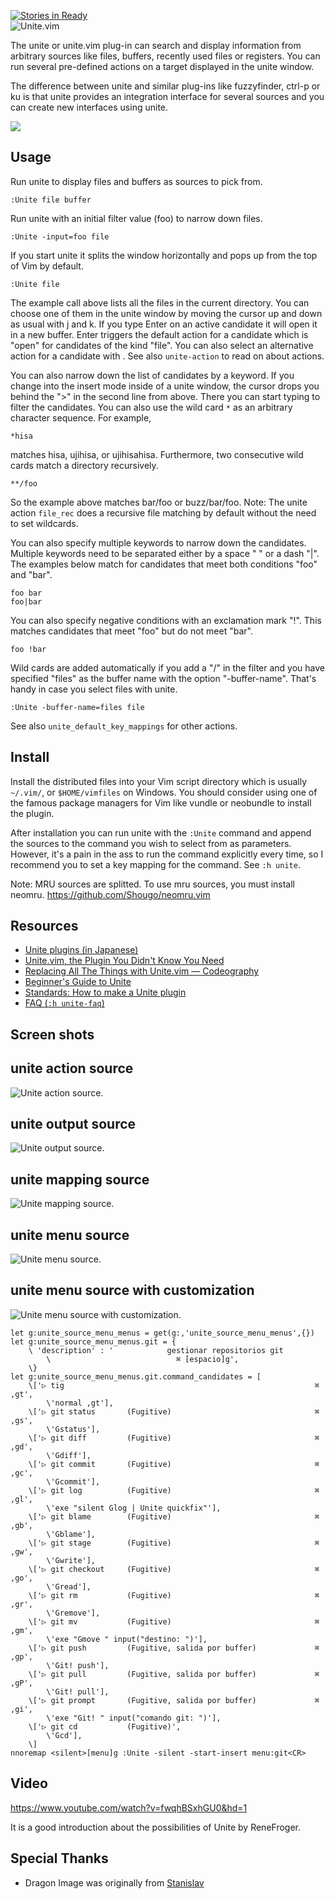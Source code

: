 [![Stories in Ready](https://badge.waffle.io/Shougo/unite.vim.png)](https://waffle.io/Shougo/unite.vim)  
![Unite.vim](https://s3.amazonaws.com/github-csexton/unite-brand.png)

The unite or unite.vim plug-in can search and display information from
arbitrary sources like files, buffers, recently used files or registers.  You
can run several pre-defined actions on a target displayed in the unite window.

The difference between unite and similar plug-ins like fuzzyfinder,
ctrl-p or ku is that unite provides an integration interface for several
sources and you can create new interfaces using unite.

![](https://s3.amazonaws.com/github-csexton/unite-01.gif)

## Usage

Run unite to display files and buffers as sources to pick from.

	:Unite file buffer


Run unite with an initial filter value (foo) to narrow down files.

	:Unite -input=foo file


If you start unite it splits the window horizontally and pops up
from the top of Vim by default.

	:Unite file

The example call above lists all the files in the current directory. You can
choose one of them in the unite window by moving the cursor up and down
as usual with j and k. If you type Enter on an active candidate it will open
it in a new buffer. Enter triggers the default action for a candidate which is
"open" for candidates of the kind "file". You can also select an alternative
action for a candidate with <Tab>. See also `unite-action` to read on about
actions.

You can also narrow down the list of candidates by a keyword. If you change
into the insert mode inside of a unite window, the cursor drops you behind the
">" in the second line from above. There you can start typing to filter the
candidates.  You can also use the wild card `*` as an arbitrary character
sequence. For example,

	*hisa

matches hisa, ujihisa, or ujihisahisa. Furthermore, two consecutive wild cards
match a directory recursively.

	**/foo

So the example above matches bar/foo or buzz/bar/foo.
Note: The unite action `file_rec` does a recursive file matching by default
without the need to set wildcards.

You can also specify multiple keywords to narrow down the candidates. Multiple
keywords need to be separated either by a space " " or a dash "|". The
examples below match for candidates that meet both conditions "foo" and "bar".

	foo bar
	foo|bar

You can also specify negative conditions with an exclamation mark "!".  This
matches candidates that meet "foo" but do not meet "bar".

	foo !bar

Wild cards are added automatically if you add a "/" in the filter and you have
specified "files" as the buffer name with the option "-buffer-name". That's
handy in case you select files with unite.

	:Unite -buffer-name=files file

See also `unite_default_key_mappings` for other actions.

## Install

Install the distributed files into your Vim script directory which is usually
`~/.vim/`, or `$HOME/vimfiles` on Windows. You should consider using one of the
famous package managers for Vim like vundle or neobundle to install the
plugin.

After installation you can run unite with the `:Unite` command and append the
sources to the command you wish to select from as parameters. However, it's a
pain in the ass to run the command explicitly every time, so I recommend you
to set a key mapping for the command. See `:h unite`.

Note: MRU sources are splitted.  To use mru sources, you must install neomru.
https://github.com/Shougo/neomru.vim

## Resources

* [Unite plugins (in Japanese)](https://github.com/Shougo/unite.vim/wiki/unite-plugins)
* [Unite.vim, the Plugin You Didn't Know You Need](http://bling.github.io/blog/2013/06/02/unite-dot-vim-the-plugin-you-didnt-know-you-need/)
* [Replacing All The Things with Unite.vim — Codeography](http://www.codeography.com/2013/06/17/replacing-all-the-things-with-unite-vim.html)
* [Beginner's Guide to Unite](http://usevim.com/2013/06/19/unite/)
* [Standards: How to make a Unite plugin](http://ujihisa.blogspot.jp/2010/11/how-to-make-unite-plugin.html)
* [FAQ (`:h unite-faq`)](https://github.com/Shougo/unite.vim/blob/master/doc/unite.txt#L3608)


## Screen shots

unite action source
-------------------
![Unite action source.](http://gyazo.com/c5c000170f28926aaf83d0c47bc5fcbb.png)

unite output source
-------------------
![Unite output source.](http://cdn-ak.f.st-hatena.com/images/fotolife/o/osyo-manga/20130307/20130307101224.png)

unite mapping source
--------------------
![Unite mapping source.](http://cdn-ak.f.st-hatena.com/images/fotolife/o/osyo-manga/20130307/20130307101225.png)

unite menu source
-----------------
![Unite menu source.](http://cdn-ak.f.st-hatena.com/images/fotolife/o/osyo-manga/20130307/20130307101227.png)

unite menu source with customization
------------------------------------
![Unite menu source with customization.](https://f.cloud.github.com/assets/390964/734885/82b91006-e2e1-11e2-9957-fb279bc71311.png)

```viml
let g:unite_source_menu_menus = get(g:,'unite_source_menu_menus',{})
let g:unite_source_menu_menus.git = {
    \ 'description' : '            gestionar repositorios git
        \                            ⌘ [espacio]g',
    \}
let g:unite_source_menu_menus.git.command_candidates = [
    \['▷ tig                                                        ⌘ ,gt',
        \'normal ,gt'],
    \['▷ git status       (Fugitive)                                ⌘ ,gs',
        \'Gstatus'],
    \['▷ git diff         (Fugitive)                                ⌘ ,gd',
        \'Gdiff'],
    \['▷ git commit       (Fugitive)                                ⌘ ,gc',
        \'Gcommit'],
    \['▷ git log          (Fugitive)                                ⌘ ,gl',
        \'exe "silent Glog | Unite quickfix"'],
    \['▷ git blame        (Fugitive)                                ⌘ ,gb',
        \'Gblame'],
    \['▷ git stage        (Fugitive)                                ⌘ ,gw',
        \'Gwrite'],
    \['▷ git checkout     (Fugitive)                                ⌘ ,go',
        \'Gread'],
    \['▷ git rm           (Fugitive)                                ⌘ ,gr',
        \'Gremove'],
    \['▷ git mv           (Fugitive)                                ⌘ ,gm',
        \'exe "Gmove " input("destino: ")'],
    \['▷ git push         (Fugitive, salida por buffer)             ⌘ ,gp',
        \'Git! push'],
    \['▷ git pull         (Fugitive, salida por buffer)             ⌘ ,gP',
        \'Git! pull'],
    \['▷ git prompt       (Fugitive, salida por buffer)             ⌘ ,gi',
        \'exe "Git! " input("comando git: ")'],
    \['▷ git cd           (Fugitive)',
        \'Gcd'],
    \]
nnoremap <silent>[menu]g :Unite -silent -start-insert menu:git<CR>
```

## Video

https://www.youtube.com/watch?v=fwqhBSxhGU0&hd=1

It is a good introduction about the possibilities of Unite by ReneFroger.


## Special Thanks

* Dragon Image was originally from [Stanislav](http://All-Silhouettes.com)
